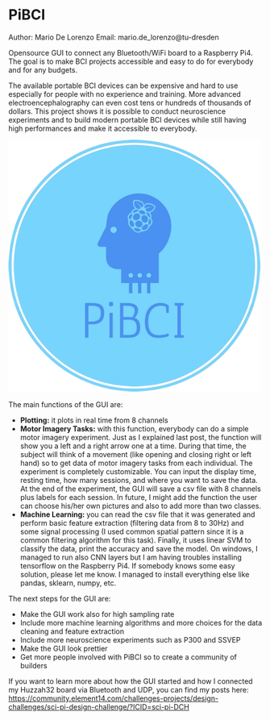 # PiBCI
Author: Mario De Lorenzo
Email: mario.de_lorenzo@tu-dresden

Opensource GUI to connect any Bluetooth/WiFi board to a Raspberry Pi4. The goal is to make BCI projects accessible and easy to do for everybody and for any budgets.

The available portable BCI devices can be expensive and hard to use especially for people with no experience and training. More advanced electroencephalography can even cost tens or hundreds of thousands of dollars. This project shows it is possible to conduct neuroscience experiments and to build modern portable BCI devices while still having high performances and make it accessible to everybody.

![Alt text](https://github.com/mattin89/PiBCI/blob/338e26e2cfbadc4464abcb4667b95d9f686974cf/Untitled_design-removebg-preview%20(1).png "Logo")

The main functions of the GUI are:
- **Plotting:** it plots in real time from 8 channels
- **Motor Imagery Tasks:** with this function, everybody can do a simple motor imagery experiment. Just as I explained last post, the function will show you a left and a right arrow one at a time. During that time, the subject will think of a movement (like opening and closing right or left hand) so to get data of motor imagery tasks from each individual. The experiment is completely customizable. You can input the display time, resting time, how many sessions, and where you want to save the data. At the end of the experiment, the GUI will save a csv file with 8 channels plus labels for each session. In future, I might add the function the user can choose his/her own pictures and also to add more than two classes.
- **Machine Learning:** you can read the csv file that it was generated and perform basic feature extraction (filtering data from 8 to 30Hz) and some signal processing (I used common spatial pattern since it is a common filtering algorithm for this task). Finally, it uses linear SVM to classify the data, print the accuracy and save the model. On windows, I managed to run also CNN layers but I am having troubles installing tensorflow on the Raspberry Pi4. If somebody knows some easy solution, please let me know. I managed to install everything else like pandas, sklearn, numpy, etc.


The next steps for the GUI are:
- Make the GUI work also for high sampling rate
- Include more machine learning algorithms and more choices for the data cleaning and feature extraction
- Include more neuroscience experiments such as P300 and SSVEP
- Make the GUI look prettier
- Get more people involved with PiBCI so to create a community of builders

If you want to learn more about how the GUI started and how I connected my Huzzah32 board via Bluetooth and UDP, you can find my posts here:
https://community.element14.com/challenges-projects/design-challenges/sci-pi-design-challenge/?ICID=sci-pi-DCH
